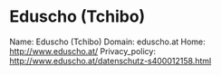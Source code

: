 
# Eduscho (Tchibo)

Name: Eduscho (Tchibo)
Domain: eduscho.at
Home: http://www.eduscho.at/
Privacy_policy: http://www.eduscho.at/datenschutz-s400012158.html
